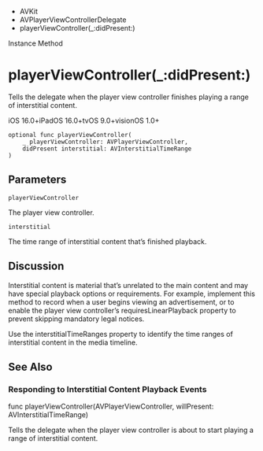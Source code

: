 

- AVKit
- AVPlayerViewControllerDelegate
-  playerViewController(\_:didPresent:) 

Instance Method

# playerViewController(\_:didPresent:)

Tells the delegate when the player view controller finishes playing a range of interstitial content.

iOS 16.0+iPadOS 16.0+tvOS 9.0+visionOS 1.0+

``` source
optional func playerViewController(
    _ playerViewController: AVPlayerViewController,
    didPresent interstitial: AVInterstitialTimeRange
)
```

## Parameters 

`playerViewController`  

The player view controller.

`interstitial`  

The time range of interstitial content that’s finished playback.

## Discussion

Interstitial content is material that’s unrelated to the main content and may have special playback options or requirements. For example, implement this method to record when a user begins viewing an advertisement, or to enable the player view controller’s requiresLinearPlayback property to prevent skipping mandatory legal notices.

Use the interstitialTimeRanges property to identify the time ranges of interstitial content in the media timeline.

## See Also

### Responding to Interstitial Content Playback Events

func playerViewController(AVPlayerViewController, willPresent: AVInterstitialTimeRange)

Tells the delegate when the player view controller is about to start playing a range of interstitial content.

